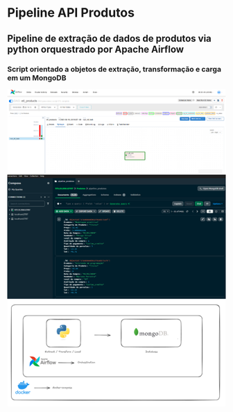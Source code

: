 <h1>Pipeline API Produtos</h1>
<h2>Pipeline de extração de dados de produtos via python orquestrado por Apache Airflow</h2>
<h3>Script orientado a objetos de extração, transformação e carga em um MongoDB</h3>
<img src="https://github.com/ArthurCoutinho15/products_pipeline/blob/main/img/Captura%20de%20tela%202025-02-10%20202343.png" alt="">
<img src="https://github.com/ArthurCoutinho15/products_pipeline/blob/main/img/Captura%20de%20tela%202025-02-10%20202522.png" alt="">
<img src="https://github.com/ArthurCoutinho15/products_pipeline/blob/main/img/Captura%20de%20tela%202025-02-10%20202910.png" alt="">
